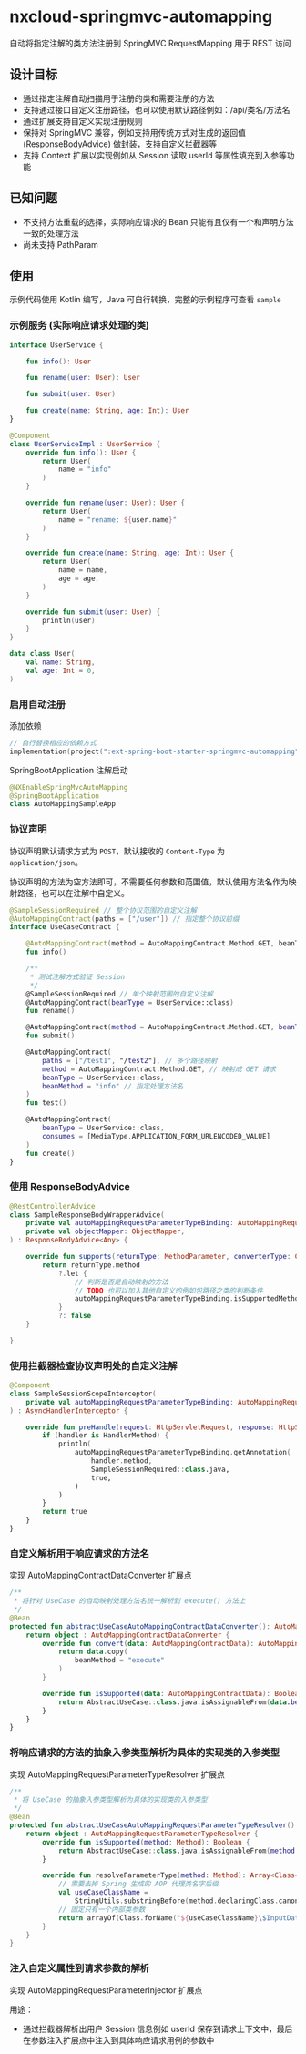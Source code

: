# nxcloud-springmvc-automapping

自动将指定注解的类方法注册到 SpringMVC RequestMapping 用于 REST 访问

## 设计目标

- 通过指定注解自动扫描用于注册的类和需要注册的方法
- 支持通过接口自定义注册路径，也可以使用默认路径例如：/api/类名/方法名
- 通过扩展支持自定义实现注册规则
- 保持对 SpringMVC 兼容，例如支持用传统方式对生成的返回值 (ResponseBodyAdvice) 做封装，支持自定义拦截器等
- 支持 Context 扩展以实现例如从 Session 读取 userId 等属性填充到入参等功能

## 已知问题

- 不支持方法重载的选择，实际响应请求的 Bean 只能有且仅有一个和声明方法一致的处理方法
- 尚未支持 PathParam

## 使用

示例代码使用 Kotlin 编写，Java 可自行转换，完整的示例程序可查看 `sample`

### 示例服务 (实际响应请求处理的类)

```kotlin
interface UserService {

    fun info(): User

    fun rename(user: User): User

    fun submit(user: User)

    fun create(name: String, age: Int): User
}

@Component
class UserServiceImpl : UserService {
    override fun info(): User {
        return User(
            name = "info"
        )
    }

    override fun rename(user: User): User {
        return User(
            name = "rename: ${user.name}"
        )
    }

    override fun create(name: String, age: Int): User {
        return User(
            name = name,
            age = age,
        )
    }

    override fun submit(user: User) {
        println(user)
    }
}

data class User(
    val name: String,
    val age: Int = 0,
)
```

### 启用自动注册

添加依赖

```kotlin
// 自行替换相应的依赖方式
implementation(project(":ext-spring-boot-starter-springmvc-automapping"))
```

SpringBootApplication 注解启动

```kotlin
@NXEnableSpringMvcAutoMapping
@SpringBootApplication
class AutoMappingSampleApp
```

### 协议声明

协议声明默认请求方式为 `POST`，默认接收的 `Content-Type` 为 `application/json`。

协议声明的方法为空方法即可，不需要任何参数和范围值，默认使用方法名作为映射路径，也可以在注解中自定义。

```kotlin
@SampleSessionRequired // 整个协议范围的自定义注解
@AutoMappingContract(paths = ["/user"]) // 指定整个协议前缀
interface UseCaseContract {

    @AutoMappingContract(method = AutoMappingContract.Method.GET, beanType = UserService::class)
    fun info()

    /**
     * 测试注解方式验证 Session
     */
    @SampleSessionRequired // 单个映射范围的自定义注解
    @AutoMappingContract(beanType = UserService::class)
    fun rename()

    @AutoMappingContract(method = AutoMappingContract.Method.GET, beanType = UserService::class)
    fun submit()

    @AutoMappingContract(
        paths = ["/test1", "/test2"], // 多个路径映射
        method = AutoMappingContract.Method.GET, // 映射成 GET 请求
        beanType = UserService::class,
        beanMethod = "info" // 指定处理方法名
    )
    fun test()

    @AutoMappingContract(
        beanType = UserService::class,
        consumes = [MediaType.APPLICATION_FORM_URLENCODED_VALUE]
    )
    fun create()
}
```

### 使用 ResponseBodyAdvice

```kotlin
@RestControllerAdvice
class SampleResponseBodyWrapperAdvice(
    private val autoMappingRequestParameterTypeBinding: AutoMappingRequestParameterTypeBinding, // 用于扩展判断的核心调用方法
    private val objectMapper: ObjectMapper,
) : ResponseBodyAdvice<Any> {

    override fun supports(returnType: MethodParameter, converterType: Class<out HttpMessageConverter<*>>): Boolean {
        return returnType.method
            ?.let {
                // 判断是否是自动映射的方法
                // TODO 也可以加入其他自定义的例如包路径之类的判断条件
                autoMappingRequestParameterTypeBinding.isSupportedMethod(it)
            }
            ?: false
    }

}
```

### 使用拦截器检查协议声明处的自定义注解

```kotlin
@Component
class SampleSessionScopeInterceptor(
    private val autoMappingRequestParameterTypeBinding: AutoMappingRequestParameterTypeBinding
) : AsyncHandlerInterceptor {

    override fun preHandle(request: HttpServletRequest, response: HttpServletResponse, handler: Any): Boolean {
        if (handler is HandlerMethod) {
            println(
                autoMappingRequestParameterTypeBinding.getAnnotation(
                    handler.method,
                    SampleSessionRequired::class.java,
                    true,
                )
            )
        }
        return true
    }
}
```

### 自定义解析用于响应请求的方法名

实现 AutoMappingContractDataConverter 扩展点

```kotlin
/**
 * 将针对 UseCase 的自动映射处理方法名统一解析到 execute() 方法上
 */
@Bean
protected fun abstractUseCaseAutoMappingContractDataConverter(): AutoMappingContractDataConverter {
    return object : AutoMappingContractDataConverter {
        override fun convert(data: AutoMappingContractData): AutoMappingContractData {
            return data.copy(
                beanMethod = "execute"
            )
        }

        override fun isSupported(data: AutoMappingContractData): Boolean {
            return AbstractUseCase::class.java.isAssignableFrom(data.beanType)
        }
    }
}
```

### 将响应请求的方法的抽象入参类型解析为具体的实现类的入参类型

实现 AutoMappingRequestParameterTypeResolver 扩展点

```kotlin
/**
 * 将 UseCase 的抽象入参类型解析为具体的实现类的入参类型
 */
@Bean
protected fun abstractUseCaseAutoMappingRequestParameterTypeResolver(): AutoMappingRequestParameterTypeResolver {
    return object : AutoMappingRequestParameterTypeResolver {
        override fun isSupported(method: Method): Boolean {
            return AbstractUseCase::class.java.isAssignableFrom(method.declaringClass)
        }

        override fun resolveParameterType(method: Method): Array<Class<*>> {
            // 需要去掉 Spring 生成的 AOP 代理类名字后缀
            val useCaseClassName =
                StringUtils.substringBefore(method.declaringClass.canonicalName, ClassUtils.CGLIB_CLASS_SEPARATOR)
            // 固定只有一个内部类参数
            return arrayOf(Class.forName("${useCaseClassName}\$InputData"))
        }
    }
}
```

### 注入自定义属性到请求参数的解析

实现 AutoMappingRequestParameterInjector 扩展点

用途：

- 通过拦截器解析出用户 Session 信息例如 userId 保存到请求上下文中，最后在参数注入扩展点中注入到具体响应请求用例的参数中